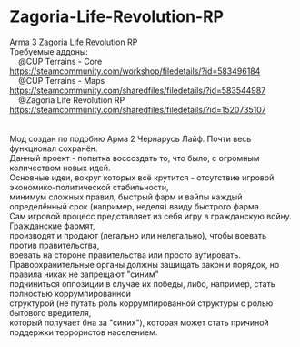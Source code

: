 # Zagoria-Life-Revolution-RP
Arma 3 Zagoria Life Revolution RP
<br>
Требуемые аддоны:<br>
&nbsp;&nbsp;&nbsp;&nbsp;@CUP Terrains - Core	https://steamcommunity.com/workshop/filedetails/?id=583496184<br>
&nbsp;&nbsp;&nbsp;&nbsp;@CUP Terrains - Maps	https://steamcommunity.com/sharedfiles/filedetails/?id=583544987<br>
&nbsp;&nbsp;&nbsp;&nbsp;@Zagoria Life Revolution RP	https://steamcommunity.com/sharedfiles/filedetails/?id=1520735107
<br><br><br>
Мод создан по подобию Арма 2 Чернарусь Лайф. Почти весь функционал сохранён.<br>
Данный проект - попытка воссоздать то, что было, с огромным количеством новых идей.<br>
Основные идеи, вокруг которых всё крутится - отсутствие игровой экономико-политической стабильности, <br>
минимум сложных правил, быстрый фарм и вайпы каждый определённый срок (например, неделя) ввиду быстрого фарма.<br>
Сам игровой процесс представляет из себя игру в гражданскую войну. Гражданские фармят, <br>
производят и продают (легально или нелегально), чтобы воевать против правительства, <br>
воевать на стороне правительства или просто аутировать. <br>
Правоохранительные органы должны защищать закон и порядок, но правила никак не запрещают "синим" <br>
подчиниться оппозиции в случае их победы, либо, например, стать полностью коррумпированной <br>
структурой (не путать роль коррумпированной структуры с ролью бытового вредителя, <br>
который получает бна за "синих"), которая может стать причиной поддержки террористов населением.<br>
<br>

